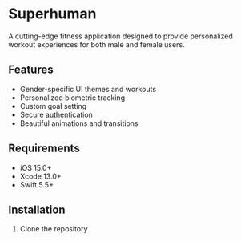 # Superhuman

A cutting-edge fitness application designed to provide personalized workout experiences for both male and female users.

## Features

- Gender-specific UI themes and workouts
- Personalized biometric tracking
- Custom goal setting
- Secure authentication
- Beautiful animations and transitions

## Requirements

- iOS 15.0+
- Xcode 13.0+
- Swift 5.5+

## Installation

1. Clone the repository 